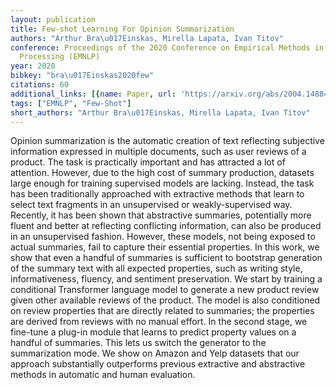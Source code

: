 ```yaml
---
layout: publication
title: Few-shot Learning For Opinion Summarization
authors: "Arthur Bra\u017Einskas, Mirella Lapata, Ivan Titov"
conference: Proceedings of the 2020 Conference on Empirical Methods in Natural Language
  Processing (EMNLP)
year: 2020
bibkey: "bra\u017Einskas2020few"
citations: 60
additional_links: [{name: Paper, url: 'https://arxiv.org/abs/2004.14884'}]
tags: ["EMNLP", "Few-Shot"]
short_authors: "Arthur Bra\u017Einskas, Mirella Lapata, Ivan Titov"
---
```

Opinion summarization is the automatic creation of text reflecting subjective
information expressed in multiple documents, such as user reviews of a product.
The task is practically important and has attracted a lot of attention.
However, due to the high cost of summary production, datasets large enough for
training supervised models are lacking. Instead, the task has been
traditionally approached with extractive methods that learn to select text
fragments in an unsupervised or weakly-supervised way. Recently, it has been
shown that abstractive summaries, potentially more fluent and better at
reflecting conflicting information, can also be produced in an unsupervised
fashion. However, these models, not being exposed to actual summaries, fail to
capture their essential properties. In this work, we show that even a handful
of summaries is sufficient to bootstrap generation of the summary text with all
expected properties, such as writing style, informativeness, fluency, and
sentiment preservation. We start by training a conditional Transformer language
model to generate a new product review given other available reviews of the
product. The model is also conditioned on review properties that are directly
related to summaries; the properties are derived from reviews with no manual
effort. In the second stage, we fine-tune a plug-in module that learns to
predict property values on a handful of summaries. This lets us switch the
generator to the summarization mode. We show on Amazon and Yelp datasets that
our approach substantially outperforms previous extractive and abstractive
methods in automatic and human evaluation.
